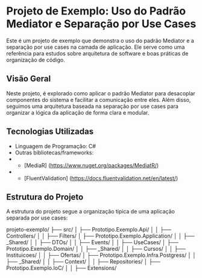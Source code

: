 # Projeto de Exemplo: Uso do Padrão Mediator e Separação por Use Cases

Este é um projeto de exemplo que demonstra o uso do padrão Mediator e a separação por use 
cases na camada de aplicação. Ele serve como uma referência para estudos sobre arquitetura 
de software e boas práticas de organização de código.

## Visão Geral

Neste projeto, é explorado como aplicar o padrão Mediator para desacoplar componentes do sistema 
e facilitar a comunicação entre eles. Além disso, seguimos uma arquitetura baseada na separação 
por use cases para organizar a lógica da aplicação de forma clara e modular.

## Tecnologias Utilizadas

- Linguagem de Programação: C#
- Outras bibliotecas/frameworks: 
- - [MediaR] (https://www.nuget.org/packages/MediatR/)
- - [FluentValidation] (https://docs.fluentvalidation.net/en/latest/)

## Estrutura do Projeto

A estrutura do projeto segue a organização típica de uma aplicação separada por use cases:

projeto-exemplo/
├── src/
│ ├── Prototipo.Exemplo.Api/
│ │ ├── Controllers/
│ │ ├── Filters/
│ ├── Prototipo.Exemplo.Application/
│ │ ├── _Shared/
│ │ ├── DTOs/
│ │ ├── Events/
│ │ ├── UseCases/
│ ├── Prototipo.Exemplo.Domain/
│ │ ├── _Shared/
│ │ ├── Cursos/
│ │ ├── Instituicoes/
│ │ ├── Ofertas/
│ ├── Prototipo.Exemplo.Infra.Postgress/
│ │ ├── _Shared/
│ │ ├── Context/
│ │ ├── Repositories/
│ ├── Prototipo.Exemplo.IoC/
│ │ ├── Extensions/